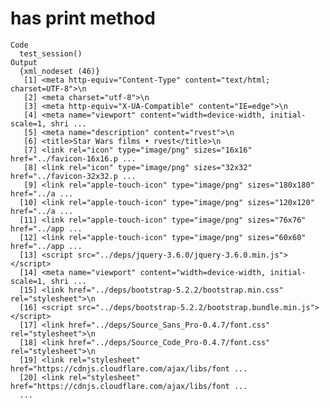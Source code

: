 # has print method

    Code
      test_session()
    Output
      {xml_nodeset (46)}
       [1] <meta http-equiv="Content-Type" content="text/html; charset=UTF-8">\n
       [2] <meta charset="utf-8">\n
       [3] <meta http-equiv="X-UA-Compatible" content="IE=edge">\n
       [4] <meta name="viewport" content="width=device-width, initial-scale=1, shri ...
       [5] <meta name="description" content="rvest">\n
       [6] <title>Star Wars films • rvest</title>\n
       [7] <link rel="icon" type="image/png" sizes="16x16" href="../favicon-16x16.p ...
       [8] <link rel="icon" type="image/png" sizes="32x32" href="../favicon-32x32.p ...
       [9] <link rel="apple-touch-icon" type="image/png" sizes="180x180" href="../a ...
      [10] <link rel="apple-touch-icon" type="image/png" sizes="120x120" href="../a ...
      [11] <link rel="apple-touch-icon" type="image/png" sizes="76x76" href="../app ...
      [12] <link rel="apple-touch-icon" type="image/png" sizes="60x60" href="../app ...
      [13] <script src="../deps/jquery-3.6.0/jquery-3.6.0.min.js"></script>
      [14] <meta name="viewport" content="width=device-width, initial-scale=1, shri ...
      [15] <link href="../deps/bootstrap-5.2.2/bootstrap.min.css" rel="stylesheet">\n
      [16] <script src="../deps/bootstrap-5.2.2/bootstrap.bundle.min.js"></script>
      [17] <link href="../deps/Source_Sans_Pro-0.4.7/font.css" rel="stylesheet">\n
      [18] <link href="../deps/Source_Code_Pro-0.4.7/font.css" rel="stylesheet">\n
      [19] <link rel="stylesheet" href="https://cdnjs.cloudflare.com/ajax/libs/font ...
      [20] <link rel="stylesheet" href="https://cdnjs.cloudflare.com/ajax/libs/font ...
      ...

